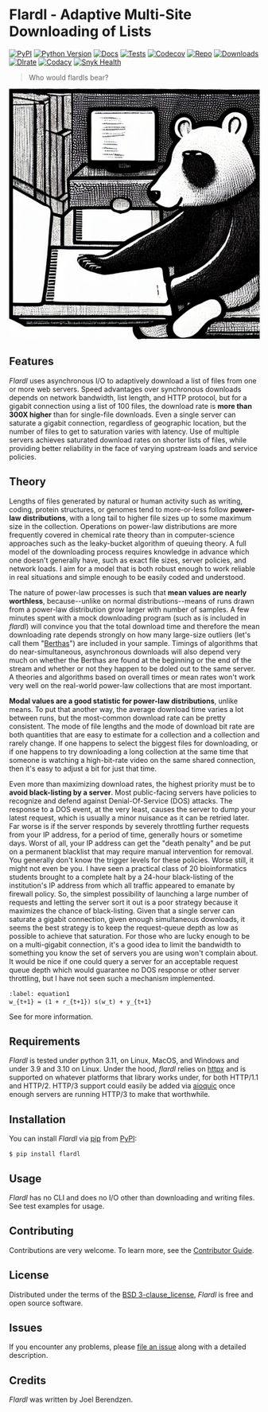 # Flardl - Adaptive Multi-Site Downloading of Lists

[![PyPI](https://img.shields.io/pypi/v/flardl.svg)][pypi status]
[![Python Version](https://img.shields.io/pypi/pyversions/flardl)][pypi status]
[![Docs](https://img.shields.io/readthedocs/flardl/latest.svg?label=Read%20the%20Docs)][read the docs]
[![Tests](https://github.com/hydrationdynamics/flardl/workflows/Tests/badge.svg)][tests]
[![Codecov](https://codecov.io/gh/hydrationdynamics/flardl/branch/main/graph/badge.svg)][codecov]
[![Repo](https://img.shields.io/github/last-commit/hydrationdynamics/flardl)][repo]
[![Downloads](https://pepy.tech/badge/flardl)][downloads]
[![Dlrate](https://img.shields.io/pypi/dm/flardl)][dlrate]
[![Codacy](https://app.codacy.com/project/badge/Grade/5d86ff69c31d4f8d98ace806a21270dd)][codacy]
[![Snyk Health](https://snyk.io/advisor/python/flardl/badge.svg)][snyk]

[pypi status]: https://pypi.org/project/flardl/
[read the docs]: https://flardl.readthedocs.io/
[tests]: https://github.com/hydrationdynamics/flardl/actions?workflow=Tests
[codecov]: https://app.codecov.io/gh/hydrationdynamics/flardl
[repo]: https://github.com/hydrationdynamics/flardl
[downloads]: https://pepy.tech/project/flardl
[dlrate]: https://github.com/hydrationdynamics/flardl
[codacy]: https://www.codacy.com/gh/hydrationdynamics/flardl?utm_source=github.com&utm_medium=referral&utm_content=hydrationdynamics/zeigen&utm_campaign=Badge_Grade
[snyk]: https://snyk.io/advisor/python/flardl

> Who would flardls bear?

[![logo](https://raw.githubusercontent.com/hydrationdynamics/flardl/main/docs/_static/flardl_bear.png)][logo license]

[logo license]: https://raw.githubusercontent.com/hydrationdynamics/flardl/main/LICENSE.logo.txt

## Features

_Flardl_ uses asynchronous I/O to adaptively download a list of files from one
or more web servers. Speed advantages over synchronous downloads depends on
network bandwidth, list length, and HTTP protocol, but for a gigabit
connection using a list of 100 files, the download rate is
**more than 300X higher** than for single-file downloads. Even a single
server can saturate a gigabit connection, regardless of geographic
location, but the number of files to get to saturation varies with
latency. Use of multiple servers achieves saturated download rates on
shorter lists of files, while providing better reliability in the face
of varying upstream loads and service policies.

## Theory

Lengths of files generated by natural or human activity such as writing,
coding, protein structures, or genomes tend to more-or-less follow
**power-law distributions**, with a long tail to higher file sizes up to some maximum size
in the collection. Operations on power-law distributions are more frequently
covered in chemical rate theory than in computer-science approaches such as
the leaky-bucket algorithm of queuing theory. A full model of the downloading
process requires knowledge in advance which one doesn't generally have, such
as exact file sizes, server policies, and network loads. I aim for a model
that is both robust enough to work reliable in real situations and simple
enough to be easily coded and understood.

The nature of power-law processes is such that **mean values are nearly
worthless**, because--unlike on normal distributions--means of runs drawn
from a power-law distribution grow larger with number of samples. A few
minutes spent with a mock downloading program (such as is included in
_flardl_) will convince you that the total download time and therefore
the mean downloading rate depends strongly on how many large-size
outliers (let's call them
"[Berthas](<https://en.wikipedia.org/wiki/Big_Bertha_(howitzer)>)")
are included in your sample. Timings of algorithms that do
near-simultaneous, asynchronous downloads will also depend very much on
whether the Berthas are found at the beginning or the end of the
stream and whether or not they happen to be doled out to the same server.
A theories and algorithms based on overall times or mean rates won't
work very well on the real-world power-law collections that are most
important.

**Modal values are a good statistic for power-law distributions**, unlike
means. To put that another way, the average download time varies a lot
between runs, but the most-common download rate can be pretty
consistent. The mode of file lengths and the mode of download bit rate
are both quantities that are easy to estimate for a
collection and a collection and rarely change. If one happens to select
the biggest files for downloading, or if one happens to try downloading
a long collection at the same time that someone is watching a high-bit-rate
video on the same shared connection, then it's easy to adjust a bit
for just that time.

Even more than maximizing download rates, the highest priority must
be to **avoid black-listing by a server**. Most public-facing servers
have policies to recognize and defend against Denial-Of-Service (DOS)
attacks. The response to a DOS event, at the very least, causes the server to
dump your latest request, which is usually a minor nuisance
as it can be retried later. Far worse is
if the server responds by severely throttling further requests from your
IP address, for a period of time, generally hours or sometime days.
Worst of all, your IP address can get the "death penalty" and be put
on a permanent blacklist that may require manual intervention for
removal. You generally don't know the trigger levels for these policies.
Worse still, it might not even be you. I have seen a practical class
of 20 bioinformatics students brought to a complete halt
by a 24-hour black-listing of the institution's IP address from which
all traffic appeared to emanate by firewall policy. So, the simplest
possibility of launching a large number of requests and letting the
server sort it out is a poor strategy because it maximizes the chance
of black-listing. Given that a single server can saturate a gigabit
connection, given enough simultaneous downloads, it seems the best
strategy is to keep the request-queue depth as low as possible to
achieve that saturation. For those who are lucky enough to be on
a multi-gigabit connection, it's a good idea to limit the bandwidth
to something you know the set of servers you are using won't complain
about. It would be nice if one could query a server for an acceptable
request queue depth which would guarantee no DOS response or other
server throttling, but I have not seen such a mechanism implemented.

```{math}
:label: equation1
w_{t+1} = (1 + r_{t+1}) s(w_t) + y_{t+1}
```

See [](#equation1) for more information.

## Requirements

_Flardl_ is tested under python 3.11, on Linux, MacOS, and
Windows and under 3.9 and 3.10 on Linux. Under the hood,
_flardl_ relies on [httpx](https://www.python-httpx.org/) and is supported
on whatever platforms that library works under, for both HTTP/1.1 and HTTP/2.
HTTP/3 support could easily be added via
[aioquic](https://github.com/aiortc/aioquic) once enough servers are
running HTTP/3 to make that worthwhile.

## Installation

You can install _Flardl_ via [pip] from [PyPI]:

```console
$ pip install flardl
```

## Usage

_Flardl_ has no CLI and does no I/O other than downloading and writing
files. See test examples for usage.

## Contributing

Contributions are very welcome.
To learn more, see the [Contributor Guide].

## License

Distributed under the terms of the [BSD 3-clause_license][license],
_Flardl_ is free and open source software.

## Issues

If you encounter any problems,
please [file an issue] along with a detailed description.

## Credits

_Flardl_ was written by Joel Berendzen.

[pypi]: https://pypi.org/
[file an issue]: https://github.com/hydrationdynamics/flardl/issues
[pip]: https://pip.pypa.io/

<!-- github-only -->

[license]: https://github.com/hydrationdynamics/flardl/blob/main/LICENSE
[contributor guide]: https://github.com/hydrationdynamics/flardl/blob/main/CONTRIBUTING.md
